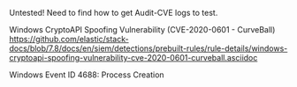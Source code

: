 Untested!
Need to find how to get Audit-CVE logs to test.

Windows CryptoAPI Spoofing Vulnerability (CVE-2020-0601 - CurveBall)
https://github.com/elastic/stack-docs/blob/7.8/docs/en/siem/detections/prebuilt-rules/rule-details/windows-cryptoapi-spoofing-vulnerability-cve-2020-0601-curveball.asciidoc

Windows Event ID 4688: Process Creation